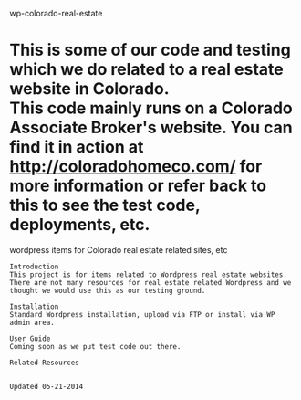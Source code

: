 wp-colorado-real-estate

   This is some of our code and testing which we do related to a real estate website in Colorado.  
    This code mainly runs on a Colorado Associate Broker's website.  You can find it in action at http://coloradohomeco.com/     for more information or refer back to this to see the test code, deployments, etc.
=======================

wordpress items for Colorado real estate related sites, etc

    Introduction
    This project is for items related to Wordpress real estate websites.  There are not many resources for real estate related Wordpress and we thought we would use this as our testing ground.  
    
    Installation
    Standard Wordpress installation, upload via FTP or install via WP admin area.
    
    User Guide
    Coming soon as we put test code out there.
    
    Related Resources
    
    
    Updated 05-21-2014
